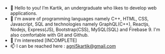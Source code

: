 - 👋 Hello to you! I’m Kartik, an undergraduate who likes to develop web applications.
- 👀 I'm aware of programming languages namely C++, HTML, CSS, Javascript, SQL and technologies namely GraphQL(C++), Reactjs, Nodejs, Express(JS), Bootstrap(CSS), MySQL(SQL) and Firebase 9. I'm also comfortable with Git and Github.
- 🌱 I'm interested [INCOMPLETE]
- 📫 I can be reached here : agni5kartik@gmail.com

<!---
KrAG2000/KrAG2000 is a ✨ special ✨ repository because its `README.md` (this file) appears on your GitHub profile.
You can click the Preview link to take a look at your changes.
--->
